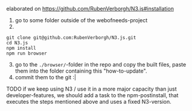 elaborated on <https://github.com/RubenVerborgh/N3.js#installation>

1. go to some folder outside of the webofneeds-project
2.
```
git clone git@github.com:RubenVerborgh/N3.js.git
cd N3.js 
npm install 
npm run browser
```
3. go to the `./browser/`-folder in the repo and copy the built files, paste them into the folder containing this "how-to-update".
4. commit them to the git :|

TODO if we keep using N3 / use it in a more major capacity than just developer-features, we should add a task to the npm-postinstall, that executes the steps mentioned above and uses a fixed N3-version. 